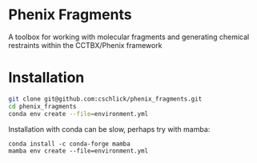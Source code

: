 # Phenix Fragments
A toolbox for working with molecular fragments and generating chemical restraints within the CCTBX/Phenix framework


# Installation
```bash
git clone git@github.com:cschlick/phenix_fragments.git
cd phenix_fragments
conda env create --file=environment.yml
```

Installation with conda can be slow, perhaps try with mamba:
```
conda install -c conda-forge mamba
mamba env create --file=environment.yml
```
